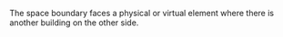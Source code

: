 The space boundary faces a physical or virtual element where there is another building on the other side.